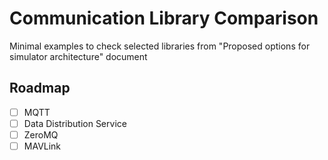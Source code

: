 # Communication Library Comparison

Minimal examples to check selected libraries from "Proposed options for simulator architecture" document

## Roadmap

- [ ] MQTT
- [ ] Data Distribution Service
- [ ] ZeroMQ
- [ ] MAVLink
